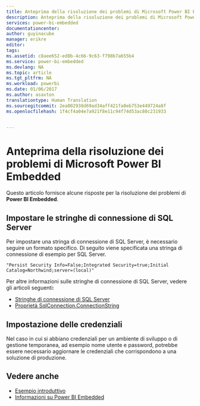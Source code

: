 ```yaml
---
title: Anteprima della risoluzione dei problemi di Microsoft Power BI Embedded
description: Anteprima della risoluzione dei problemi di Microsoft Power BI Embedded
services: power-bi-embedded
documentationcenter: 
author: guyinacube
manager: erikre
editor: 
tags: 
ms.assetid: c8aee652-ed8b-4c66-9c63-f798b7a655b4
ms.service: power-bi-embedded
ms.devlang: NA
ms.topic: article
ms.tgt_pltfrm: NA
ms.workload: powerbi
ms.date: 01/06/2017
ms.author: asaxton
translationtype: Human Translation
ms.sourcegitcommit: 2ea002938d69ad34aff421fa0eb753e449724a8f
ms.openlocfilehash: 1f4cf4a04e7a921f8e11c94f74d53ac80c231933


---
```

# <a name="microsoft-power-bi-embedded-preview-troubleshooting"></a>Anteprima della risoluzione dei problemi di Microsoft Power BI Embedded
Questo articolo fornisce alcune risposte per la risoluzione dei problemi di **Power BI Embedded**.

<a name="connection-string"/>

## <a name="setting-sql-server-connection-strings"></a>Impostare le stringhe di connessione di SQL Server
Per impostare una stringa di connessione di SQL Server, è necessario seguire un formato specifico. Di seguito viene specificata una stringa di connessione di esempio per SQL Server.

```
"Persist Security Info=False;Integrated Security=true;Initial Catalog=Northwind;server=(local)"
```

Per altre informazioni sulle stringhe di connessione di SQL Server, vedere gli articoli seguenti:

* [Stringhe di connessione di SQL Server](https://msdn.microsoft.com/library/jj653752.aspx)
* [Proprietà SqlConnection.ConnectionString](https://msdn.microsoft.com/library/system.data.sqlclient.sqlconnection.connectionstring.aspx)

<a name="credentials"/>

## <a name="setting-credentials"></a>Impostazione delle credenziali
Nel caso in cui si abbiano credenziali per un ambiente di sviluppo o di gestione temporanea, ad esempio nome utente e password, potrebbe essere necessario aggiornare le credenziali che corrispondono a una soluzione di produzione.

## <a name="see-also"></a>Vedere anche
* [Esempio introduttivo](power-bi-embedded-get-started-sample.md)
* [Informazioni su Power BI Embedded](power-bi-embedded-what-is-power-bi-embedded.md)




<!--HONumber=Nov16_HO3-->


